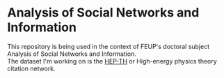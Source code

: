 # Analysis of Social Networks and Information

This repository is being used in the context of FEUP's doctoral subject Analysis of Social Networks and Information.  
The dataset I'm working on is the [HEP-TH](https://snap.stanford.edu/data/cit-HepTh.html) or High-energy physics theory citation network.
